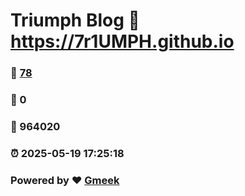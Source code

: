 # Triumph Blog :link: https://7r1UMPH.github.io 
### :page_facing_up: [78](https://7r1UMPH.github.io/tag.html) 
### :speech_balloon: 0 
### :hibiscus: 964020 
### :alarm_clock: 2025-05-19 17:25:18 
### Powered by :heart: [Gmeek](https://github.com/Meekdai/Gmeek)
